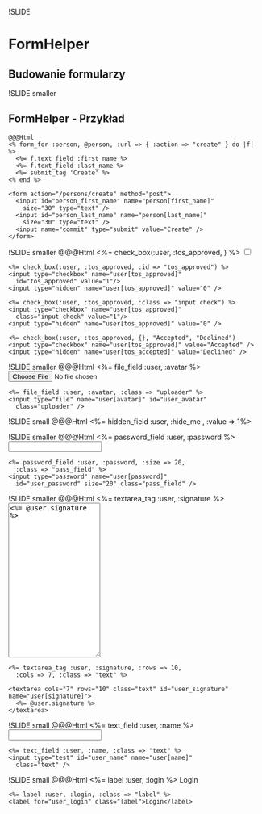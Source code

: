 !SLIDE
# FormHelper #
## Budowanie formularzy ##

!SLIDE smaller
## FormHelper - Przykład ##
    @@@Html
    <% form_for :person, @person, :url => { :action => "create" } do |f| %>
      <%= f.text_field :first_name %>
      <%= f.text_field :last_name %>
      <%= submit_tag 'Create' %>
    <% end %>
    
    <form action="/persons/create" method="post">
      <input id="person_first_name" name="person[first_name]"
        size="30" type="text" />
      <input id="person_last_name" name="person[last_name]" 
        size="30" type="text" />
      <input name="commit" type="submit" value="Create" />
    </form>
    
!SLIDE smaller
    @@@Html
    <%= check_box(:user, :tos_approved, ) %>
    <input type="checkbox" name="user[tos_approved]" value="1"/>
    <input type="hidden" name="user[tos_approved]" value="0" />
    
    <%= check_box(:user, :tos_approved, :id => "tos_approved") %>
    <input type="checkbox" name="user[tos_approved]"
      id="tos_approved" value="1"/>
    <input type="hidden" name="user[tos_approved]" value="0" />
    
    <%= check_box(:user, :tos_approved, :class => "input check") %>
    <input type="checkbox" name="user[tos_approved]"
      class="input check" value="1"/>
    <input type="hidden" name="user[tos_approved]" value="0" />

    <%= check_box(:user, :tos_approved, {}, "Accepted", "Declined")
    <input type="checkbox" name="user[tos_approved]" value="Accepted" />
    <input type="hidden" name="user[tos_accepted]" value="Declined" />

!SLIDE smaller
    @@@Html
    <%= file_field :user, :avatar %>
    <input type="file" name="user[avatar]" id="user_avatar">

    <%= file_field :user, :avatar, :class => "uploader" %>
    <input type="file" name="user[avatar]" id="user_avatar"
      class="uploader" />

!SLIDE small
    @@@Html
    <%= hidden_field :user, :hide_me , :value => 1%>
    <input type="hidden" name="user[hide_me]" value="1" />

!SLIDE smaller
    @@@Html
    <%= password_field :user, :password %>
    <input type="password" name="user[password]"
      id="user_password" />

    <%= password_field :user, :password, :size => 20,
      :class => "pass_field" %>
    <input type="password" name="user[password]"
      id="user_password" size="20" class="pass_field" />

!SLIDE smaller
    @@@Html
    <%= textarea_tag :user, :signature %>
    <textarea cols="20" rows="20" id="user_signature" name="user[signature]">
      <%= @user.signature %>
    </textarea>

    <%= textarea_tag :user, :signature, :rows => 10,
      :cols => 7, :class => "text" %>
      
    <textarea cols="7" rows="10" class="text" id="user_signature" name="user[signature]">
      <%= @user.signature %>
    </textarea>

!SLIDE small
    @@@Html
    <%= text_field :user, :name %>
    <input type="text" id="user_name" name="user[name]" />

    <%= text_field :user, :name, :class => "text" %>
    <input type="test" id="user_name" name="user[name]"
      class="text" />

!SLIDE small
    @@@Html
    <%= label :user, :login %>
    <label for="user_login">Login</label>

    <%= label :user, :login, :class => "label" %>
    <label for="user_login" class="label">Login</label>
